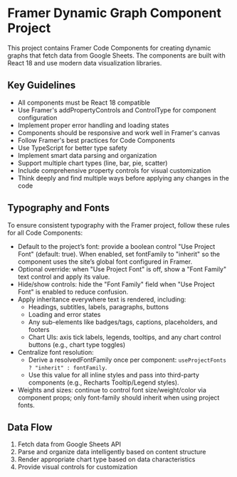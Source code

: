 <!-- Use this file to provide workspace-specific custom instructions to Copilot. For more details, visit https://code.visualstudio.com/docs/copilot/copilot-customization#_use-a-githubcopilotinstructionsmd-file -->

# Framer Dynamic Graph Component Project

This project contains Framer Code Components for creating dynamic graphs that fetch data from Google Sheets. The components are built with React 18 and use modern data visualization libraries.

## Key Guidelines

- All components must be React 18 compatible
- Use Framer's addPropertyControls and ControlType for component configuration
- Implement proper error handling and loading states
- Components should be responsive and work well in Framer's canvas
- Follow Framer's best practices for Code Components
- Use TypeScript for better type safety
- Implement smart data parsing and organization
- Support multiple chart types (line, bar, pie, scatter)
- Include comprehensive property controls for visual customization
- Think deeply and find multiple ways before applying any changes in the code

## Typography and Fonts

To ensure consistent typography with the Framer project, follow these rules for all Code Components:

- Default to the project’s font: provide a boolean control "Use Project Font" (default: true). When enabled, set fontFamily to "inherit" so the component uses the site’s global font configured in Framer.
- Optional override: when "Use Project Font" is off, show a "Font Family" text control and apply its value.
- Hide/show controls: hide the "Font Family" field when "Use Project Font" is enabled to reduce confusion.
- Apply inheritance everywhere text is rendered, including:
	- Headings, subtitles, labels, paragraphs, buttons
	- Loading and error states
	- Any sub-elements like badges/tags, captions, placeholders, and footers
	- Chart UIs: axis tick labels, legends, tooltips, and any chart control buttons (e.g., chart type toggles)
- Centralize font resolution:
	- Derive a resolvedFontFamily once per component: `useProjectFonts ? "inherit" : fontFamily`.
	- Use this value for all inline styles and pass into third-party components (e.g., Recharts Tooltip/Legend styles).
- Weights and sizes: continue to control font size/weight/color via component props; only font-family should inherit when using project fonts.

## Data Flow

1. Fetch data from Google Sheets API
2. Parse and organize data intelligently based on content structure
3. Render appropriate chart type based on data characteristics
4. Provide visual controls for customization
